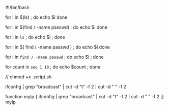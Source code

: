 #!/bin/bash

for i in $(ls) ; do
    echo $i
done

for i in $(find / -name passwd) ; do
    echo $i
done

for i in `ls` ; do echo $i ; done

for i in $( find / -name passwd ) ; do
    echo $i
done

for i in `find / -name passwd` ; do echo $i ; done

for count in `seq 1 10` ; do echo $count ; done


// chmod +x .script.sh

ifconfig | grep "broadcast" | cut -d "t" -f 2 | cut -d " " -f 2

function myIp { ifconfig | grep "broadcast" | cut -d "t" -f 2 | cut -d " " -f 2 ;}
myIp